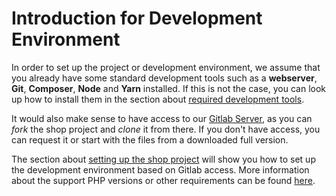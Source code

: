 # Introduction for Development Environment

In order to set up the project or development environment, we assume that you already have some standard development
tools such as a **webserver**, **Git**, **Composer**, **Node** and **Yarn** installed. If this is not the case, you
can look up how to install them in the section about [required development tools].

It would also make sense to have access to our [Gitlab Server], as you can *fork* the shop project and *clone* it
from there. If you don't have access, you can request it or start with the files from a downloaded full version.

The section about [setting up the shop project] will show you how to set up the development environment based on
Gitlab access. More information about the support PHP versions or other requirements can be found
[here](https://tracker.gambio-server.net/projects/gxdoc/wiki/Unterst%C3%BCtzte_PHP-Versionen).


[required development tools]: ./development-tools.md
[Gitlab Server]: https://sources.gambio-server.net
[setting up the shop project]: ./setup-project.md